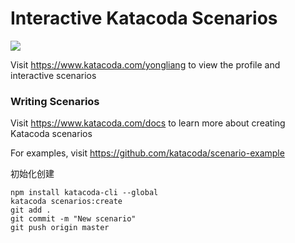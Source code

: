 # Interactive Katacoda Scenarios

[![](http://shields.katacoda.com/katacoda/yongliang/count.svg)](https://www.katacoda.com/yongliang "Get your profile on Katacoda.com")

Visit https://www.katacoda.com/yongliang to view the profile and interactive scenarios

### Writing Scenarios
Visit https://www.katacoda.com/docs to learn more about creating Katacoda scenarios

For examples, visit https://github.com/katacoda/scenario-example

初始化创建
```shell
npm install katacoda-cli --global
katacoda scenarios:create
git add .
git commit -m "New scenario"
git push origin master

```



